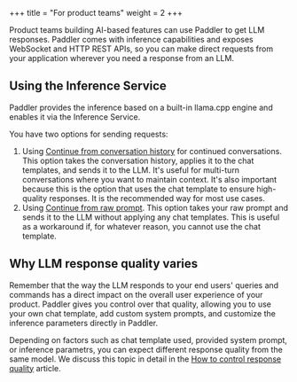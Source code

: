 +++
title = "For product teams"
weight = 2
+++

Product teams building AI-based features can use Paddler to get LLM responses. Paddler comes with inference capabilities and exposes WebSocket and HTTP REST APIs, so you can make direct requests from your application wherever you need a response from an LLM.

## Using the Inference Service

Paddler provides the inference based on a built-in llama.cpp engine and enables it via the Inference Service. 

You have two options for sending requests:
1. Using [Continue from conversation history](@/api/inference-service/continue-from-conversation-history.md) for continued conversations. This option takes the conversation history, applies it to the chat templates, and sends it to the LLM. It's useful for multi-turn conversations where you want to maintain context. It's also important because this is the option that uses the chat template to ensure high-quality responses. It is the recommended way for most use cases.
2. Using [Continue from raw prompt](@/api/inference-service/continue-from-raw-prompt.md). This option takes your raw prompt and sends it to the LLM without applying any chat templates. This is useful as a workaround if, for whatever reason, you cannot use the chat template.

## Why LLM response quality varies 

<div class="formatted-text__note">
    Remember that the way the LLM responds to your end users' queries and commands has a direct impact on the overall user experience of your product. Paddler gives you control over that quality, allowing you to use your own chat template, add custom system prompts, and customize the inference parameters directly in Paddler. 
</div>

Depending on factors such as chat template used, provided system prompt, or inference parametrs, you can expect different response quality from the same model. We discuss this topic in detail in the [How to control response quality](@/docs/best-practices/how-to-control-response-quality/index.md) article.

